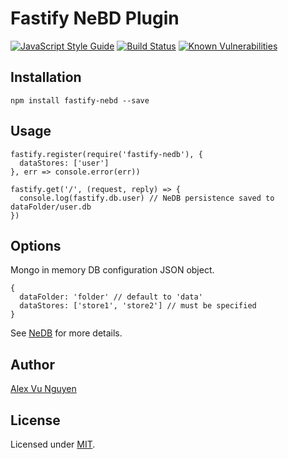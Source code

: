 # Fastify NeBD Plugin

[![JavaScript Style Guide](https://img.shields.io/badge/code_style-standard-brightgreen.svg)](https://standardjs.com)
[![Build Status](https://travis-ci.org/futurus/fastify-nedb.svg?branch=master)](https://travis-ci.org/futurus/fastify-nedb)
[![Known Vulnerabilities](https://snyk.io/test/github/futurus/fastify-nedb/badge.svg?targetFile=package.json)](https://snyk.io/test/github/futurus/fastify-nedb?targetFile=package.json)

## Installation

```
npm install fastify-nebd --save
```

## Usage

```
fastify.register(require('fastify-nedb'), {
  dataStores: ['user']
}, err => console.error(err))

fastify.get('/', (request, reply) => {
  console.log(fastify.db.user) // NeDB persistence saved to dataFolder/user.db
}) 
```

## Options

Mongo in memory DB configuration JSON object.

```
{
  dataFolder: 'folder' // default to 'data'
  dataStores: ['store1', 'store2'] // must be specified
}
```

See [NeDB](https://github.com/louischatriot/nedb) for more details.

## Author

[Alex Vu Nguyen](vu@vnguyen.io)

## License

Licensed under [MIT](./LICENSE).